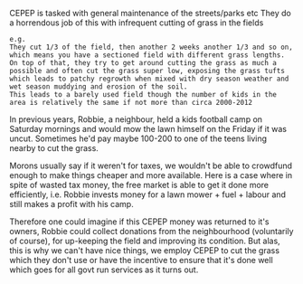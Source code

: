 CEPEP is tasked with general maintenance of the streets/parks etc
They do a horrendous job of this with infrequent cutting of grass in the fields

```
e.g. 
They cut 1/3 of the field, then another 2 weeks another 1/3 and so on, which means you have a sectioned field with different grass lengths. 
On top of that, they try to get around cutting the grass as much a possible and often cut the grass super low, exposing the grass tufts which leads to patchy regrowth when mixed with dry season weather and wet season muddying and erosion of the soil.
This leads to a barely used field though the number of kids in the area is relatively the same if not more than circa 2000-2012
```

In previous years, Robbie, a neighbour, held a kids football camp on Saturday mornings and would mow the lawn himself on the Friday if it was uncut. Sometimes he'd pay maybe 100-200 to one of the teens living nearby to cut the grass.

Morons usually say if it weren't for taxes, we wouldn't be able to crowdfund enough to make things cheaper and more available. Here is a case where in spite of wasted tax money, the free market is able to get it done more efficiently, i.e. Robbie invests money for a lawn mower + fuel + labour and still makes a profit with his camp.

Therefore one could imagine if this CEPEP money was returned to it's owners, Robbie could collect donations from the neighbourhood (voluntarily of course), for up-keeping the field and improving its condition. But alas, this is why we can't have nice things, we employ CEPEP to cut the grass which they don't use or have the incentive to ensure that it's done well which goes for all govt run services as it turns out.





